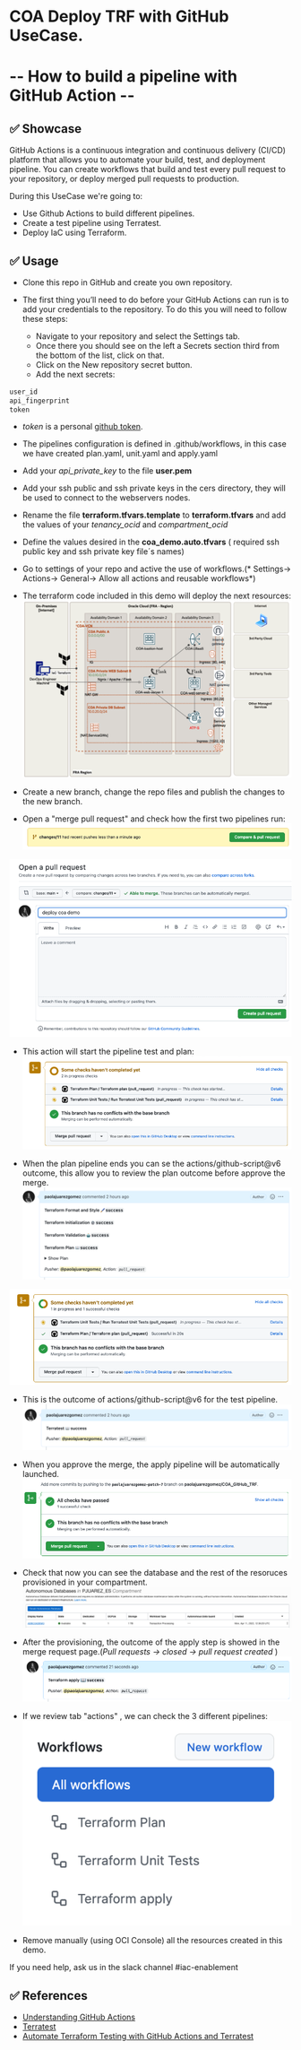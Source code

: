 # COA Deploy TRF with GitHub UseCase. 
# -- How to build a pipeline with GitHub Action  --

## ✅ Showcase

GitHub Actions is a continuous integration and continuous delivery (CI/CD) platform that allows you to automate your build, test, and deployment pipeline. You can create workflows that build and test every pull request to your repository, or deploy merged pull requests to production.

During this UseCase we're going to:

* Use Github Actions to build different pipelines.
* Create a test pipeline using Terratest.
* Deploy IaC using Terraform.

## ✅ Usage

* Clone this repo in GitHub and create you own repository.
* The first thing you’ll need to do before your GitHub Actions can run is to add your credentials to the repository. To do this you will need to follow these steps:

   * Navigate to your repository and select the Settings tab.
   * Once there you should see on the left a Secrets section third from the bottom of the list, click on that.
   * Click on the New repository secret button. 
   * Add the next secrets:

````
user_id
api_fingerprint
token
````
* *token* is a personal [github token](https://docs.github.com/en/authentication/keeping-your-account-and-data-secure/creating-a-personal-access-token).
* The pipelines configuration is defined in .github/workflows, in this case we have created plan.yaml, unit.yaml and apply.yaml
* Add your *api_private_key* to the file **user.pem**
* Add your ssh public and ssh private keys in the cers directory, they will be used to connect to the webservers nodes.
* Rename the file **terraform.tfvars.template** to **terraform.tfvars** and add the values of your *tenancy_ocid* and *compartment_ocid*
* Define the values desired in the  **coa_demo.auto.tfvars** ( required ssh public key and ssh private key file´s names) 
* Go to settings of your repo and active the use of workflows.(* Settings-> Actions-> General-> Allow all actions and reusable workflows*)


* The terraform code included in this demo will deploy the next resources:
![COA-Demo-Diagram.png](images/COA-Demo-Diagram.png)

* Create a new branch, change the repo files and publish the changes to the new branch. 
* Open a "merge pull request" and check how the first two pipelines run:
![tabactions](images/Pullreques.png)


![tabactions](images/Pullreques1.png)

* This action will start the pipeline test and plan:
![tabactions](images/pipelines.png)

* When the plan pipeline ends you can se the actions/github-script@v6  outcome, this allow you to review the plan outcome before approve the merge.
![output](images/PlanOutcome.png)

![output](images/Planends.png)

* This is the outcome of actions/github-script@v6 for the test pipeline.
![output](images/testOutcome.png)

* When you approve the merge, the apply pipeline will be automatically launched.
![meergeends](images/meergeends.png)

* Check that now you can see the database and the rest of the resoruces provisioned in your compartment.
![console](images/DatabaseConsole.png)

* After the provisioning, the outcome of the apply step is showed in the merge request page.(*Pull requests -> closed -> pull request created* )
![console](images/OutcomeApply.png)

* If we review tab "actions" , we can check the 3 different pipelines:
![tabactions](images/tabactions.png)

* Remove manually (using OCI Console) all the resources created in this demo.

If you need help, ask us in the slack channel #iac-enablement

## ✅ References
* [Understanding GitHub Actions](https://docs.github.com/en/actions/learn-github-actions/understanding-github-actions)
* [Terratest](https://terratest.gruntwork.io/)
* [Automate Terraform Testing with GitHub Actions and Terratest](https://medium.com/@petriautero/automate-terraform-testing-with-github-actions-and-terratest-78d74331fdf8)

